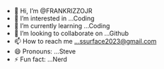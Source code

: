 - 👋 Hi, I’m @FRANKRIZZOJR
- 👀 I’m interested in ...Coding
- 🌱 I’m currently learning ...Coding
- 💞️ I’m looking to collaborate on ...Github
- 📫 How to reach me ...ssurface2023@gmail.com
- 😄 Pronouns: ...Steve
- ⚡ Fun fact: ...Nerd

<!---
FRANKRIZZOJR/FRANKRIZZOJR is a ✨ special ✨ repository because its `README.md` (this file) appears on your GitHub profile.
You can click the Preview link to take a look at your changes.
--->
